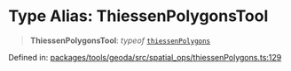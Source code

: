 # Type Alias: ThiessenPolygonsTool

> **ThiessenPolygonsTool**: *typeof* [`thiessenPolygons`](../variables/thiessenPolygons.md)

Defined in: [packages/tools/geoda/src/spatial\_ops/thiessenPolygons.ts:129](https://github.com/GeoDaCenter/openassistant/blob/28e38a23cf528ccfe10391135d12fba8d3e385da/packages/tools/geoda/src/spatial_ops/thiessenPolygons.ts#L129)
